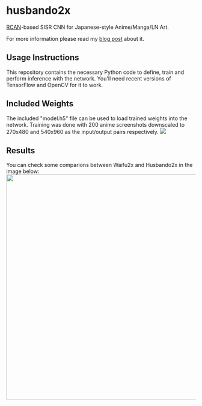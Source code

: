 # husbando2x
[RCAN](https://arxiv.org/abs/1807.02758)-based SISR CNN for Japanese-style Anime/Manga/LN Art.

For more information please read my [blog post](https://artoriuz.github.io/blog/super_resolution_2.html) about it.

## Usage Instructions
This repository contains the necessary Python code to define, train and perform inference with the network. You'll need recent versions of TensorFlow and OpenCV for it to work.

## Included Weights
The included "model.h5" file can be used to load trained weights into the network. Training was done with 200 anime screenshots downscaled to 270x480 and 540x960 as the input/output pairs respectively.
<img src="https://artoriuz.github.io/blog/images/husbando2x/trainingdata.png">

## Results
You can check some comparions between Waifu2x and Husbando2x in the image below:
<img src="https://artoriuz.github.io/blog/images/husbando2x/comparison2.png" width="600">

